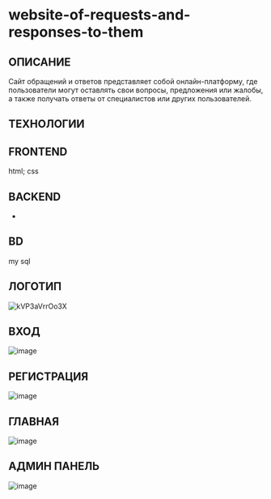 # website-of-requests-and-responses-to-them
 ## ОПИСАНИЕ
Сайт обращений и ответов представляет собой онлайн-платформу, где пользователи могут оставлять свои вопросы, предложения или жалобы, а также получать ответы от специалистов или других пользователей. 
 ## ТЕХНОЛОГИИ
## FRONTEND
html; css 
## BACKEND
-
## BD
my sql
## ЛОГОТИП
![kVP3aVrrOo3X](https://github.com/user-attachments/assets/79fbf7d0-bf33-4bb6-92ae-782cbd877271)
## ВХОД 
![image](https://github.com/user-attachments/assets/6503d3b7-965a-4500-8fe0-80dce2af07d8)
## РЕГИСТРАЦИЯ
![image](https://github.com/user-attachments/assets/2c220d9d-bda8-43bd-9ffd-9d21fc13caff)
## ГЛАВНАЯ
![image](https://github.com/user-attachments/assets/39a3190b-2f54-4145-8c67-dbd187bf7269)
## АДМИН ПАНЕЛЬ
![image](https://github.com/user-attachments/assets/f3be4dad-b6f9-4ad2-b2e3-2bf07ec7e05f)

